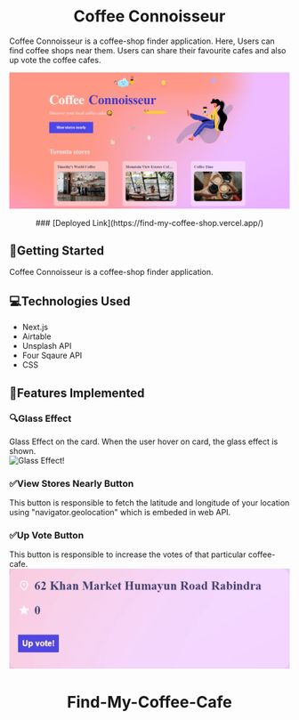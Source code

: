 <div align="center">
    <h1>Coffee Connoisseur</h1>

</div>

Coffee Connoisseur is a coffee-shop finder application. Here, Users can find coffee shops near them. Users can share their favourite cafes and also up vote the coffee cafes.

![Coffee Connoisseur!](/public/static/readmeAssets/landingPage.PNG)

<div align="center">
  ### [Deployed Link](https://find-my-coffee-shop.vercel.app/)
</div>


## 📌Getting Started

Coffee Connoisseur is a coffee-shop finder application.

## 💻Technologies Used
- Next.js
- Airtable
- Unsplash API
- Four Sqaure API
- CSS
## 📍Features Implemented

### 🔍Glass Effect

Glass Effect on the card. When the user hover on card, the glass effect is shown.                   
![Glass Effect!](/public/static/readmeAssets/glassEffect.gif)

### ✅View Stores Nearly Button

This button is responsible to fetch the latitude and longitude of your location using "navigator.geolocation" which is embeded in web API.                                        

### ✅Up Vote Button

This button is responsible to increase the votes of that particular coffee-cafe.
![Up Vote!](/public/static/readmeAssets/upVote.gif)

<div align="center">
    <h1>Find-My-Coffee-Cafe</h1>

</div>



